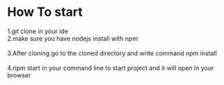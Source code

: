 # How To start

1.git clone in your ide<br/>
2.make sure you have nodejs install with npm<br/>  
3.After cloning go to the cloned directory and write command npm install<br/>  
4.npm start in your command line to start project and it will open in your browser<br/>
